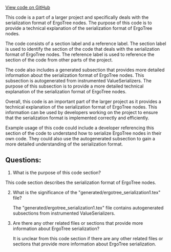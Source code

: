 [View code on GitHub](sigmastate-interpreterhttps://github.com/ScorexFoundation/sigmastate-interpreter/docs/spec/appendix_ergotree_serialization.tex)

This code is a part of a larger project and specifically deals with the serialization format of ErgoTree nodes. The purpose of this code is to provide a technical explanation of the serialization format of ErgoTree nodes. 

The code consists of a section label and a reference label. The section label is used to identify the section of the code that deals with the serialization format of ErgoTree nodes. The reference label is used to reference the section of the code from other parts of the project.

The code also includes a generated subsection that provides more detailed information about the serialization format of ErgoTree nodes. This subsection is autogenerated from instrumented ValueSerializers. The purpose of this subsection is to provide a more detailed technical explanation of the serialization format of ErgoTree nodes.

Overall, this code is an important part of the larger project as it provides a technical explanation of the serialization format of ErgoTree nodes. This information can be used by developers working on the project to ensure that the serialization format is implemented correctly and efficiently. 

Example usage of this code could include a developer referencing this section of the code to understand how to serialize ErgoTree nodes in their own code. They could also use the autogenerated subsection to gain a more detailed understanding of the serialization format.
## Questions: 
 1. What is the purpose of this code section?
   
   This code section describes the serialization format of ErgoTree nodes.

2. What is the significance of the "generated/ergotree_serialization1.tex" file?

   The "generated/ergotree_serialization1.tex" file contains autogenerated subsections from instrumented ValueSerializers.

3. Are there any other related files or sections that provide more information about ErgoTree serialization?

   It is unclear from this code section if there are any other related files or sections that provide more information about ErgoTree serialization.